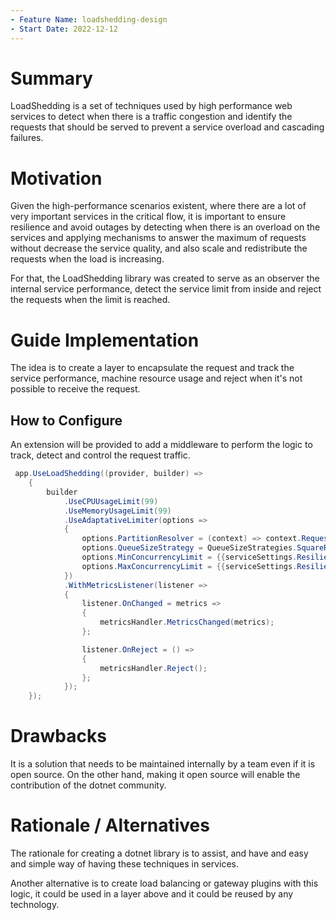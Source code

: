 ```yaml
---
- Feature Name: loadshedding-design
- Start Date: 2022-12-12
---
```


# Summary
[summary]: #summary

LoadShedding is a set of techniques used by high performance web services to detect when there is a traffic congestion and identify the requests that should be served to prevent a service overload and cascading failures.

# Motivation
[motivation]: #motivation

Given the high-performance scenarios existent, where there are a lot of very important services in the critical flow, it is important to ensure resilience and avoid outages by detecting when there is an overload on the services and applying mechanisms to answer the maximum of requests without decrease the service quality, and also scale and redistribute the requests when the load is increasing.

For that, the LoadShedding library was created to serve as an observer the internal service performance, detect the service limit from inside and reject the requests when the limit is reached.

# Guide Implementation
[guide-level-explanation]: #guide-level-explanation

The idea is to create a layer to encapsulate the request and track the service performance, machine resource usage and reject when it's not possible to receive the request.

## How to Configure

[configuration]: #configuration

An extension will be provided to add a middleware to perform the logic to track, detect and control the request traffic.

```csharp
 app.UseLoadShedding((provider, builder) =>
    {
        builder
            .UseCPUUsageLimit(99)
            .UseMemoryUsageLimit(99)
            .UseAdaptativeLimiter(options =>
            {   
                options.PartitionResolver = (context) => context.Request.Path;             
                options.QueueSizeStrategy = QueueSizeStrategies.SquareRoot; 
                options.MinConcurrencyLimit = {{serviceSettings.Resilience.MaxInFlight.AdaptativeConcurrencyLimits.MinConcurrencyLimit}};
                options.MaxConcurrencyLimit = {{serviceSettings.Resilience.MaxInFlight.AdaptativeConcurrencyLimits.MaxConcurrencyLimit}};
            })
            .WithMetricsListener(listener =>
            {
                listener.OnChanged = metrics =>
                {
                    metricsHandler.MetricsChanged(metrics);
                };

                listener.OnReject = () =>
                {
                    metricsHandler.Reject();
                };
            });
    });
```

# Drawbacks
[drawbacks]: #drawbacks

It is a solution that needs to be maintained internally by a team even if it is open source.
On the other hand, making it open source will enable the contribution of the dotnet community.

# Rationale / Alternatives
[rationale-and-alternatives]: #rationale-and-alternatives

The rationale for creating a dotnet library is to assist, and have and easy and simple way of having these techniques in services.

Another alternative is to create load balancing or gateway plugins with this logic, it could be used in a layer above and it could be reused by any technology.